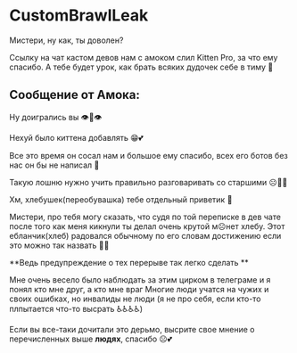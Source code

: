# CustomBrawlLeak

Мистери, ну как, ты доволен?

Ссылку на чат кастом девов нам с амоком слил Kitten Pro, за что ему спасибо. А тебе будет урок, как брать всяких дудочек себе в тиму 🤡


## Сообщение от Амока:

Ну доигрались вы 👁👄👁

Нехуй было киттена добавлять 😁💕

Все это время он сосал нам и большое ему спасибо, всех его ботов без нас он бы не написал 🥺

Такую лошню нужно учить правильно разговаривать со старшими ☹️👎🏿

Хм, хлебушек(переобувашка) тебе отдельный приветик 🤫

Мистери, про тебя могу сказать, что судя по той переписке в дев чате после того как меня кикнули
ты делал очень крутой м☹️нет хлебу. 
Этот ебланчик(хлеб) радовался обычному по его словам достижению если это можно так назвать 💁‍♂️

**Ведь предупреждение о тех перерыве так легко сделать **

Мне очень весело было наблюдать за этим цирком в телеграме и я понял кто мне друг, а кто мне враг
Многие люди учатся на чужих и своих ошибках, но инвалиды не люди (я не про себя, если кто-то плпытается что-то высрать ♿♿♿♿)

Если вы все-таки дочитали это дерьмо, высрите свое мнение о перечисленных выше **людях**, спасибо ☹️💕
